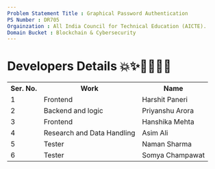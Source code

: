 ```yaml
---
Problem Statement Title : Graphical Password Authentication  
PS Number : DR705 
Orgainzation : All India Council for Technical Education (AICTE). 
Domain Bucket : Blockchain & Cybersecurity
---
```



<h1>Developers Details 💥✨👩‍💻🐱‍👤</h1>
<table>
  <tr>
    <th>Ser. No.</th>
    <th>Work</th>
    <th>Name</th>
  </tr>
  <tr>
    <td>1</td>
    <td>Frontend</td>
    <td>Harshit Paneri</td>
  </tr>
  <tr>
    <td>2</td>
    <td>Backend and logic</td>
    <td>Priyanshu Arora</td>
  </tr>
  <tr>
    <td>3</td>
    <td>Frontend</td>
    <td>Hanshika Mehta</td>
  </tr>
  <tr>
    <td>4</td>
    <td>Research and Data Handling</td>
    <td>Asim Ali</td>
  </tr>
  <tr>
    <td>5</td>
    <td>Tester</td>
    <td>Naman Sharma</td>
  </tr>
  <tr>
    <td>6</td>
    <td>Tester </td>
    <td>Somya Champawat</td>
  </tr>
  
</table>
